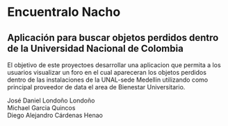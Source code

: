 # Encuentralo Nacho
## Aplicación para buscar objetos perdidos dentro de la Universidad Nacional de Colombia

El objetivo  de este proyectoes desarrollar una aplicacion que permita a los usuarios visualizar un foro en el cual apareceran los objetos 
perdidos dentro de las instalaciones de la UNAL-sede Medellin utilizando como principal proveedor de data el area de Bienestar Universitario.

José Daniel Londoño Londoño <br>
Michael Garcia Quincos <br>
Diego Alejandro Cárdenas Henao
